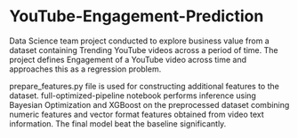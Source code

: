 # YouTube-Engagement-Prediction
Data Science team project conducted to explore business value from a dataset containing Trending YouTube videos across a period of time.
The project defines Engagement of a YouTube video across time and approaches this as a regression problem.

prepare_features.py file is used for constructing additional features to the dataset.
full-optimized-pipeline notebook performs inference using Bayesian Optimization and XGBoost on the preprocessed dataset combining numeric features and vector format features obtained from video text information. The final model beat the baseline significantly.
